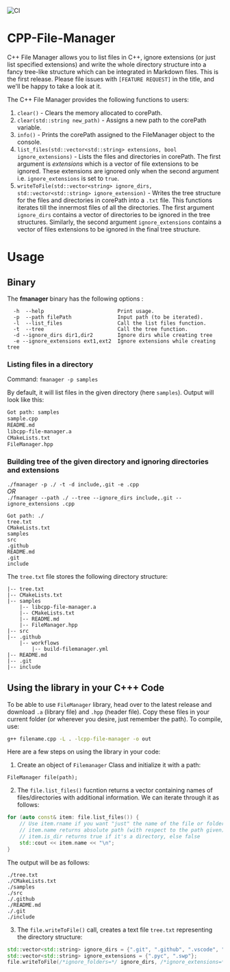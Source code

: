 ![CI](https://github.com/HimanshuSinghGH/CPP-File-Manager/workflows/CI/badge.svg)

# CPP-File-Manager

C++ File Manager allows you to list files in C++, ignore extensions (or just list specified extensions) and write the whole directory structure into a fancy tree-like structure which can be integrated in Markdown files. This is the first release. Please file issues with `[FEATURE REQUEST]` in the title, and we'll be happy to take a look at it.

The C++ File Manager provides the following functions to users:

1. `clear()` - Clears the memory allocated to corePath.
2. `clear(std::string new_path)` - Assigns a new path to the corePath variable.
3. `info()` - Prints the corePath assigned to the FileManager object to the console.
4. `list_files(std::vector<std::string> extensions, bool ignore_extensions)` - Lists the files and directories in corePath. The first argument is *extensions* which is a vector of file extensions to be ignored. These extensions are ignored only when the second argument i.e. `ignore_extensions` is set to `true`.
5. `writeToFile(std::vector<string> ignore_dirs, std::vector<std::string> ignore_extension)` - Writes the tree structure for the files and directories in corePath into a `.txt` file. This functions iterates till the innermost files of all the directories. The first argument `ignore_dirs` contains a vector of directories to be ignored in the tree structures. Similarly, the second argument `ignore_extensions` contains a vector of files extensions to be ignored in the final tree structure.

# Usage 

## Binary

The **fmanager** binary has the following options :

```
  -h  --help                        Print usage. 
  -p  --path filePath               Input path (to be iterated). 
  -l  --list_files                  Call the list files function. 
  -t  --tree                        Call the tree function. 
  -d --ignore_dirs dir1,dir2        Ignore dirs while creating tree 
  -e --ignore_extensions ext1,ext2  Ignore extensions while creating tree 
  ```

### Listing files in a directory    

Command: `fmanager -p samples`

By default, it will list files in the given directory (here `samples`). Output will look like this:

```bash
Got path: samples
sample.cpp
README.md
libcpp-file-manager.a
CMakeLists.txt
FileManager.hpp
```

### Building tree of the given directory and ignoring directories and extensions

`./fmanager -p ./ -t -d include,.git -e .cpp`\
_OR_ \
`./fmanager --path ./ --tree --ignore_dirs include,.git --ignore_extensions .cpp`

``` 
Got path: ./
tree.txt
CMakeLists.txt
samples
src
.github
README.md
.git
include
```

The `tree.txt` file stores the following directory structure:

```
|-- tree.txt
|-- CMakeLists.txt
|-- samples
    |-- libcpp-file-manager.a
    |-- CMakeLists.txt
    |-- README.md
    |-- FileManager.hpp
|-- src
|-- .github
    |-- workflows
        |-- build-filemanager.yml
|-- README.md
|-- .git
|-- include
```

## Using the library in your C+++ Code

To be able to use `FileManager` library, head over to the latest release and download `.a` (library file) and `.hpp` (header file). Copy these files in your current folder (or wherever you desire, just remember the path). To compile, use:

```bash
g++ filename.cpp -L . -lcpp-file-manager -o out
```

Here are a few steps on using the library in your code:

1. Create an object of `Filemanager` Class and initialize it with a path:

``` 
FileManager file(path);
```

2. The `file.list_files()` fucntion returns a vector containing names of files/directories with additional information. We can iterate through it as follows:

```cpp
for (auto const& item: file.list_files()) {
    // Use item.rname if you want "just" the name of the file or folder
    // item.name returns absolute path (with respect to the path given)
    // item.is_dir returns true if it's a directory, else false
    std::cout << item.name << "\n";
}
```

The output will be as follows:

```
./tree.txt
./CMakeLists.txt
./samples
./src
./.github
./README.md
./.git
./include
```

3. The `file.writeToFile()` call, creates a text file `tree.txt` representing the directory structure: 

```cpp
std::vector<std::string> ignore_dirs = {".git", ".github", ".vscode", "build"};
std::vector<std::string> ignore_extensions = {".pyc", ".swp"};
file.writeToFile(/*ignore_folders=*/ ignore_dirs, /*ignore_extensions=*/ ignore_extensions);
```
